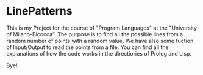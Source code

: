 # LinePatterns

This is my Project for the course of "Program Languages" at the "University of Milano-Bicocca".
The purpose is to find all the possible lines from a random number of points with a random value.
We have also some fuction of Input/Output to read the points from a file.
You can find all the explanations of how the code works in the directiories of Prolog and Lisp.

Bye!

